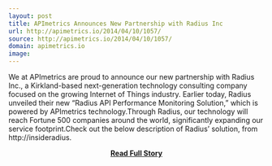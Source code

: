 ```yaml
---
layout: post
title: APImetrics Announces New Partnership with Radius Inc
url: http://apimetrics.io/2014/04/10/1057/
source: http://apimetrics.io/2014/04/10/1057/
domain: apimetrics.io
image: 
---
```


<p>We at APImetrics are proud to announce our new partnership with Radius Inc., a Kirkland-based next-generation technology consulting company focused on the growing Internet of Things industry. Earlier today, Radius unveiled their new “Radius API Performance Monitoring Solution,” which is powered by APImetrics technology.Through Radius, our technology will reach Fortune 500 companies around the world, significantly expanding our service footprint.Check out the below description of Radius’ solution, from http://insideradius.</p>
<center><p><a href="http://apimetrics.io/2014/04/10/1057/" style='padding:25px; font-sze:18px; font-weight: bold;'>Read Full Story</a></p></center>
